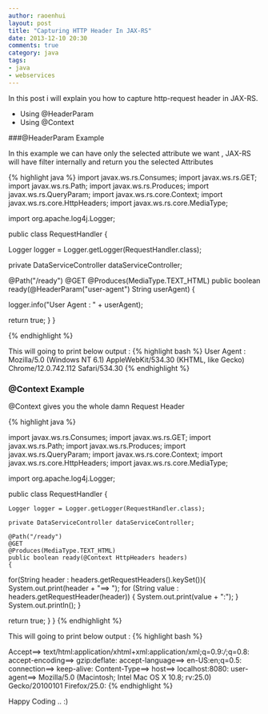 ```yaml
---
author: raoenhui
layout: post
title: "Capturing HTTP Header In JAX-RS"
date: 2013-12-10 20:30
comments: true
category: java
tags:
- java
- webservices
---
```


In this post i will explain you how to capture http-request header in JAX-RS.

+ Using @HeaderParam
+ Using @Context

###@HeaderParam Example

In this example we can have only the selected attribute we want , JAX-RS will have filter internally and return you the selected Attributes

{% highlight java %}
import javax.ws.rs.Consumes;
import javax.ws.rs.GET;
import javax.ws.rs.Path;
import javax.ws.rs.Produces;
import javax.ws.rs.QueryParam;
import javax.ws.rs.core.Context;
import javax.ws.rs.core.HttpHeaders;
import javax.ws.rs.core.MediaType;
 
import org.apache.log4j.Logger;
 
public class RequestHandler
{
 
Logger logger = Logger.getLogger(RequestHandler.class);
 
private DataServiceController dataServiceController;
 
@Path("/ready")
@GET
@Produces(MediaType.TEXT_HTML)
public boolean ready(@HeaderParam("user-agent") String userAgent)
{
 
logger.info("User Agent : " + userAgent);
 
return true;
}
}
 
{% endhighlight %}
 

This will going to print below output :
{% highlight bash %}
User Agent : Mozilla/5.0 (Windows NT 6.1) AppleWebKit/534.30 (KHTML, like Gecko) Chrome/12.0.742.112 Safari/534.30
{% endhighlight %}

### @Context Example

@Context gives you the whole damn Request Header

{% highlight java %}

import javax.ws.rs.Consumes;
import javax.ws.rs.GET;
import javax.ws.rs.Path;
import javax.ws.rs.Produces;
import javax.ws.rs.QueryParam;
import javax.ws.rs.core.Context;
import javax.ws.rs.core.HttpHeaders;
import javax.ws.rs.core.MediaType;
 
import org.apache.log4j.Logger;
 
public class RequestHandler
{
 
    Logger logger = Logger.getLogger(RequestHandler.class);
 
    private DataServiceController dataServiceController;
 
    @Path("/ready")
    @GET
    @Produces(MediaType.TEXT_HTML)
    public boolean ready(@Context HttpHeaders headers)
    {
 
for(String header : headers.getRequestHeaders().keySet()){
            System.out.print(header + "==> ");
             for (String value : headers.getRequestHeader(header)) {
                System.out.print(value + ":");
            }
            System.out.println();
        }
 
return true;
}
}
{% endhighlight %}

This will going to print below output :
{% highlight bash %}

Accept==> text/html:application/xhtml+xml:application/xml;q=0.9:*/*;q=0.8:
accept-encoding==> gzip:deflate:
accept-language==> en-US:en;q=0.5:
connection==> keep-alive:
Content-Type==> 
host==> localhost:8080:
user-agent==> Mozilla/5.0 (Macintosh; Intel Mac OS X 10.8; rv:25.0) Gecko/20100101 Firefox/25.0:
{% endhighlight %}



Happy Coding .. :)
